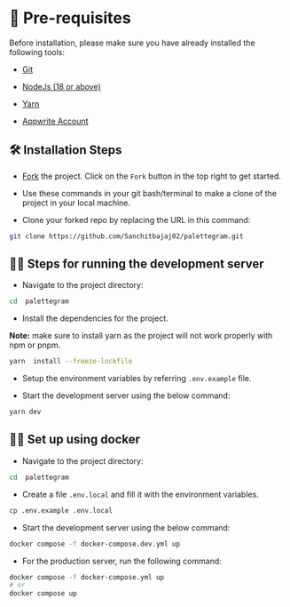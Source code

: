 # 🤏 Pre-requisites

Before installation, please make sure you have already installed the following tools:

- [Git](https://git-scm.com/downloads)

- [NodeJs (18 or above)](https://nodejs.org/en/download/)

- [Yarn](https://yarnpkg.com/)

- [Appwrite Account](appwrite.md)

## 🛠️ Installation Steps

- [Fork](https://github.com/Sanchitbajaj02/palettegram/fork) the project. Click on the `Fork` button in the top right to get started.

- Use these commands in your git bash/terminal to make a clone of the project in your local machine.

- Clone your forked repo by replacing the URL in this command: 

```bash
git clone https://github.com/Sanchitbajaj02/palettegram.git
```

## 🏃‍♂️ Steps for running the development server

- Navigate to the project directory:

```bash
cd  palettegram
```

- Install the dependencies for the project.

**Note:** make sure to install yarn as the project will not work properly with npm or pnpm. 

```bash
yarn  install --freeze-lockfile
```

- Setup the environment variables by referring `.env.example` file.

- Start the development server using the below command:

```bash
yarn dev
```

## 🏃‍♂️ Set up using docker 

- Navigate to the project directory:

```bash
cd  palettegram
```

- Create a file `.env.local` and fill it with the environment variables.

```bash
cp .env.example .env.local
```

- Start the development server using the below command:

```bash
docker compose -f docker-compose.dev.yml up
```

- For the production server, run the following command:

```bash
docker compose -f docker-compose.yml up
# or
docker compose up
```